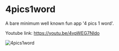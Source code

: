 # 4pics1word
A bare minimum well known fun app '4 pics 1 word'.

Youtube link: https://youtu.be/4vpWEG7NIdo

![4pics1word](https://user-images.githubusercontent.com/57301792/76335887-356faf00-631b-11ea-818b-b4679c9ff03e.jpg)
